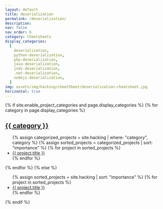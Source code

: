 ```yaml
---
layout: default
title: deserialization
permalink: /deserialization/
description:
nav: false
nav_order: 6
category: Cheetsheets
display_categories:
  [
    deserialization,
    python-deserialization,
    php-deserialization,
    java-deserialization,
    jndi-deserialization,
    .net-deserialization,
    nodejs-deserialization,
  ]
img: assets/img/hacking/cheetSheet/deserialization-cheatsheet.jpg
horizontal: true
---
```


<!-- pages/projects.md -->
<div class="projects">
{% if site.enable_project_categories and page.display_categories %}
  <!-- Display categorized projects -->
  {% for category in page.display_categories %}
  <a id="{{ category }}" href=".#{{ category }}">
    <h2 class="category">{{ category }}</h2>
  </a>
  <ul>
    {% assign categorized_projects = site.hacking | where: "category", category %}
    {% assign sorted_projects = categorized_projects | sort: "importance" %}
    {% for project in sorted_projects %}
      <li><a href="{{ project.url }}">{{ project.title }}</a></li>
    {% endfor %}
  </ul>
  {% endfor %}
{% else %}
  <!-- Display projects without categories -->
  <ul>
    {% assign sorted_projects = site.hacking | sort: "importance" %}
    {% for project in sorted_projects %}
      <li><a href="{{ project.url }}">{{ project.title }}</a></li>
    {% endfor %}
  </ul>
{% endif %}
</div>
